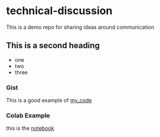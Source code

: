 # technical-discussion
This is a demo repo for sharing ideas around communication

## This is a second heading

* one
* two
* three

### Gist

This is a good example of [my_code](https://gist.github.com/vadymimozg1/b4767bb4375696009f0848fe6a0a2943)

### Colab Example 

this is the [notebook](https://github.com/vadymimozg1/technical-discussion/blob/main/technical_docs.ipynb)
